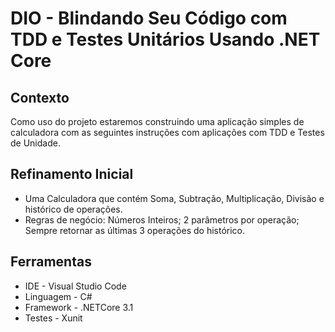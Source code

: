 # DIO - Blindando Seu Código com TDD e Testes Unitários Usando .NET Core

## Contexto
Como uso do projeto estaremos construindo uma aplicação simples de calculadora com as seguintes instruções com aplicações com TDD e Testes de Unidade.

## Refinamento Inicial
* Uma Calculadora que contém Soma, Subtração, Multiplicação, Divisão e histórico de operações.
* Regras de negócio:
    Números Inteiros;
    2 parâmetros por operação;
    Sempre retornar as últimas 3 operações do histórico.

## Ferramentas
* IDE - Visual Studio Code
* Linguagem - C#
* Framework - .NETCore 3.1
* Testes - Xunit
